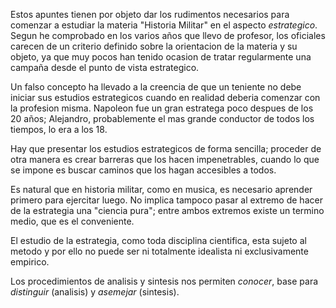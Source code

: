 Estos apuntes tienen por objeto dar los rudimentos necesarios para comenzar a estudiar la materia "Historia Militar" en el aspecto *estrategico*.
Segun he comprobado en los varios años que llevo de profesor, los oficiales carecen de un criterio definido sobre la orientacion de la materia y su objeto,
ya que muy pocos han tenido ocasion de tratar regularmente una campaña desde el punto de vista estrategico.

Un falso concepto ha llevado a la creencia de que un teniente no debe iniciar sus estudios estrategicos cuando en realidad deberia comenzar con la profesion misma.
Napoleon fue un gran estratega poco despues de los 20 años; Alejandro, probablemente el mas grande conductor de todos los tiempos, lo era a los 18.

Hay que presentar los estudios estrategicos de forma sencilla; proceder de otra manera es crear barreras que los hacen impenetrables, cuando lo que se impone
es buscar caminos que los hagan accesibles a todos.

Es natural que en historia militar, como en musica, es necesario aprender primero para ejercitar luego.
No implica tampoco pasar al extremo de hacer de la estrategia una "ciencia pura"; entre ambos extremos existe un termino medio, que es el conveniente.

El estudio de la estrategia, como toda disciplina cientifica, esta sujeto al metodo y por ello no puede ser ni totalmente idealista ni exclusivamente empirico.

Los procedimientos de analisis y sintesis nos permiten *conocer*, base para *distinguir* (analisis) y *asemejar* (sintesis).
